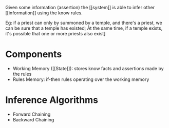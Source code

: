 Given some information (assertion) the [[system]] is able to infer other [[information]] using the know rules.

Eg: if a priest can only by summoned by a temple, and there's a priest, we can be sure that a temple has existed; At the same time, if a temple exists, it's possible that one or more priests also exist]

# Components

- Working Memory ([[State]]): stores know facts and assertions made by the rules
- Rules Memory: if-then rules operating over the working memory

# Inference Algorithms

- Forward Chaining
- Backward Chaining